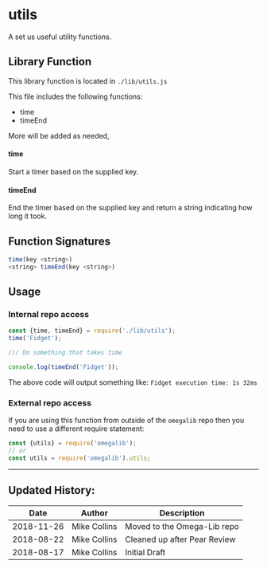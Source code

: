 # utils

A set us useful utility functions.

## Library Function

This library function is located in `./lib/utils.js`

This file includes the following functions:

* time
* timeEnd

More will be added as needed,

#### time

Start a timer based on the supplied key.

#### timeEnd

End the timer based on the supplied key and return a string indicating how long it took.

## Function Signatures

```js
time(key <string>)
<string> timeEnd(key <string>)
```

## Usage

### Internal repo access

```js
const {time, timeEnd} = require('./lib/utils');
time('Fidget');

/// Do something that takes time

console.log(timeEnd('Fidget'));
```

The above code will output something like:
`Fidget execution time: 1s 32ms`

### External repo access

If you are using this function from outside of the `omegalib` repo then you need to use a different require statement:

```js
const {utils} = require('omegalib');
// or
const utils = require('omegalib').utils;
```

---

## Updated History:

| Date | Author | Description |
| --- | --- | --- |
| 2018-11-26 | Mike Collins | Moved to the Omega-Lib repo |
| 2018-08-22 | Mike Collins | Cleaned up after Pear Review |
| 2018-08-17 | Mike Collins | Initial Draft |
